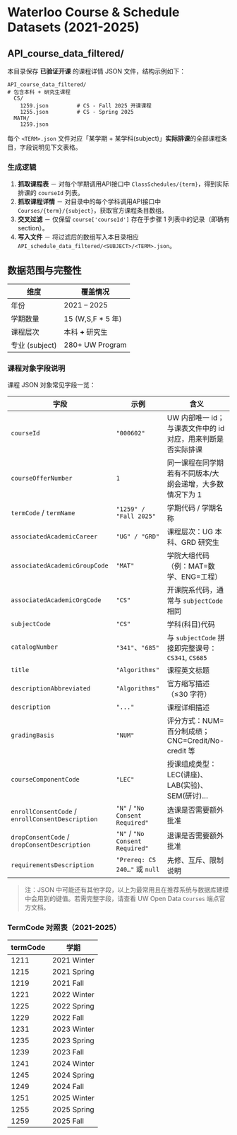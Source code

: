 # Waterloo Course & Schedule Datasets (2021-2025)

## API_course_data_filtered/

本目录保存 **已验证开课** 的课程详情 JSON 文件，结构示例如下：

```
API_course_data_filtered/
# 包含本科 + 研究生课程
  CS/
    1259.json         # CS - Fall 2025 开课课程
    1255.json         # CS - Spring 2025
  MATH/
    1259.json
```

每个 `<TERM>.json` 文件对应「某学期 + 某学科(subject)」**实际排课**的全部课程条目，字段说明见下文表格。

### 生成逻辑
1. **抓取课程表** － 对每个学期调用API接口中 `ClassSchedules/{term}`，得到实际排课的 `courseId` 列表。
2. **抓取课程详情** － 对目录中的每个学科调用API接口中 `Courses/{term}/{subject}`，获取官方课程条目数组。
3. **交叉过滤** － 仅保留 `course['courseId']` 存在于步骤 1 列表中的记录（即确有 section）。
4. **写入文件** － 将过滤后的数组写入本目录相应 `API_schedule_data_filtered/<SUBJECT>/<TERM>.json`。

## 数据范围与完整性

| 维度              | 覆盖情况                |
|-------------------|-------------------------|
| 年份              | 2021 – 2025            |
| 学期数量          | 15 (W,S,F * 5 年)      |
| 课程层次          | 本科 **+** 研究生       |
| 专业 (subject)    | 280+ UW Program |

### 课程对象字段说明

课程 JSON 对象常见字段一览：

| 字段 | 示例 | 含义 |
|------|-------|------|
| `courseId` | `"000602"` | UW 内部唯一 id；与课表文件中的 id 对应，用来判断是否实际排课 |
| `courseOfferNumber` | `1` | 同一课程在同学期若有不同版本/大纲会递增，大多数情况下为 1 |
| `termCode` / `termName` | `"1259" / "Fall 2025"` | 学期代码 / 学期名称 |
| `associatedAcademicCareer` | `"UG" / "GRD"` | 课程层次：UG 本科、GRD 研究生 |
| `associatedAcademicGroupCode` | `"MAT"` | 学院大组代码（例：MAT=数学、ENG=工程） |
| `associatedAcademicOrgCode` | `"CS"` | 开课院系代码，通常与 `subjectCode` 相同 |
| `subjectCode` | `"CS"` | 学科(科目)代码 |
| `catalogNumber` | `"341"`、`"685"` | 与 `subjectCode` 拼接即完整课号：`CS341`, `CS685` |
| `title` | `"Algorithms"` | 课程英文标题 |
| `descriptionAbbreviated` | `"Algorithms"` | 官方缩写描述（≤30 字符） |
| `description` | `"..."` | 课程详细描述 |
| `gradingBasis` | `"NUM"` | 评分方式：NUM=百分制成绩；CNC=Credit/No-credit 等 |
| `courseComponentCode` | `"LEC"` | 授课组成类型：LEC(讲座)、LAB(实验)、SEM(研讨)… |
| `enrollConsentCode` / `enrollConsentDescription` | `"N"` / `"No Consent Required"` | 选课是否需要额外批准 |
| `dropConsentCode` / `dropConsentDescription` | `"N"` / `"No Consent Required"` | 退课是否需要额外批准 |
| `requirementsDescription` | `"Prereq: CS 240…"` 或 `null` | 先修、互斥、限制说明 |

> 注：JSON 中可能还有其他字段，以上为最常用且在推荐系统与数据库建模中会用到的键值。若需完整字段，请查看 UW Open Data `Courses` 端点官方文档。

### TermCode 对照表（2021-2025）

| termCode | 学期 |
|----------|------|
| 1211 | 2021 Winter |
| 1215 | 2021 Spring |
| 1219 | 2021 Fall |
| 1221 | 2022 Winter |
| 1225 | 2022 Spring |
| 1229 | 2022 Fall |
| 1231 | 2023 Winter |
| 1235 | 2023 Spring |
| 1239 | 2023 Fall |
| 1241 | 2024 Winter |
| 1245 | 2024 Spring |
| 1249 | 2024 Fall |
| 1251 | 2025 Winter |
| 1255 | 2025 Spring |
| 1259 | 2025 Fall |


